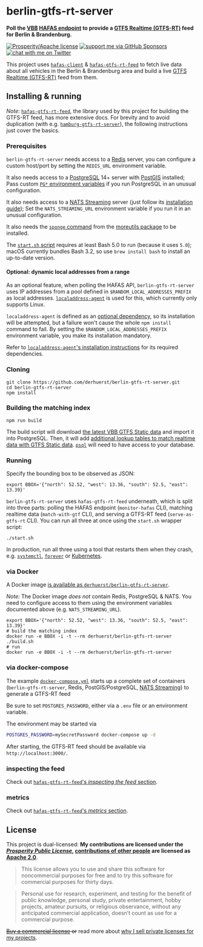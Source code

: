 # berlin-gtfs-rt-server

**Poll the [VBB](https://en.wikipedia.org/wiki/Verkehrsverbund_Berlin-Brandenburg) [HAFAS endpoint](https://github.com/public-transport/vbb-hafas) to provide a [GTFS Realtime (GTFS-RT)](https://gtfs.org/reference/realtime/v2/) feed for Berlin & Brandenburg.**

[![Prosperity/Apache license](https://img.shields.io/static/v1?label=license&message=Prosperity%2FApache&color=0997E8)](#license)
[![support me via GitHub Sponsors](https://img.shields.io/badge/support%20me-donate-fa7664.svg)](https://github.com/sponsors/derhuerst)
[![chat with me on Twitter](https://img.shields.io/badge/chat%20with%20me-on%20Twitter-1da1f2.svg)](https://twitter.com/derhuerst)

This project uses [`hafas-client`](https://github.com/public-transport/hafas-client) & [`hafas-gtfs-rt-feed`](https://github.com/derhuerst/hafas-gtfs-rt-feed) to fetch live data about all vehicles in the Berlin & Brandenburg area and build a live [GTFS Realtime (GTFS-RT)](https://developers.google.com/transit/gtfs-realtime/) feed from them.


## Installing & running

*Note*: [`hafas-gtfs-rt-feed`](https://github.com/derhuerst/hafas-gtfs-rt-feed), the library used by this project for building the GTFS-RT feed, has more extensive docs. For brevity and to avoid duplication (with e.g. [`hamburg-gtfs-rt-server`](https://github.com/derhuerst/hamburg-gtfs-rt-server)), the following instructions just cover the basics.

### Prerequisites

`berlin-gtfs-rt-server` needs access to a [Redis](https://redis.io/) server, you can configure a custom host/port by setting the `REDIS_URL` environment variable.

It also needs access to a [PostgreSQL](https://www.postgresql.org) 14+ server with [PostGIS](https://postgis.net/) installed; Pass custom [`PG*` environment variables](https://www.postgresql.org/docs/14/libpq-envars.html) if you run PostgreSQL in an unusual configuration.

It also needs access to a [NATS Streaming](https://nats-io.gitbook.io/legacy-nats-docs/nats-streaming-server-aka-stan) server (just follow its [installation guide](https://nats-io.gitbook.io/legacy-nats-docs/nats-streaming-server-aka-stan/stan-nats-streaming-server/installing)); Set the `NATS_STREAMING_URL` environment variable if you run it in an unusual configuration.

It also needs the [`sponge` command](https://linux.die.net/man/1/sponge) from the [moreutils package](https://repology.org/project/moreutils/information) to be installed.

The [`start.sh` script](start.sh) requires at least Bash 5.0 to run (because it uses `5.0`); macOS currently bundles Bash 3.2, so use `brew install bash` to install an up-to-date version.

#### Optional: dynamic local addresses from a range

As an optional feature, when polling the HAFAS API, `berlin-gtfs-rt-server` uses IP addresses from a pool defined in `$RANDOM_LOCAL_ADDRESSES_PREFIX` as local addresses. [`localaddress-agent`](https://github.com/derhuerst/localaddress-agent) is used for this, which currently only supports Linux.

`localaddress-agent` is defined as an [optional dependency](https://docs.npmjs.com/cli/v9/configuring-npm/package-json#optionaldependencies), so its installation will be attempted, but a failure won't cause the whole `npm install` command to fail. By setting the `$RANDOM_LOCAL_ADDRESSES_PREFIX` environment variable, you make its installation mandatory.

Refer to [`localaddress-agent`'s installation instructions](https://github.com/derhuerst/localaddress-agent/blob/main/readme.md#installation) for its required dependencies.

### Cloning

```shell
git clone https://github.com/derhuerst/berlin-gtfs-rt-server.git
cd berlin-gtfs-rt-server
npm install
```

### Building the matching index

```shell
npm run build
```

The build script will download [the latest VBB GTFS Static data](https://vbb-gtfs.jannisr.de/latest/) and import it into PostgreSQL. Then, it will add [additional lookup tables to match realtime data with GTFS Static data](https://github.com/derhuerst/match-gtfs-rt-to-gtfs). [`psql`](https://www.postgresql.org/docs/current/app-psql.html) will need to have access to your database.

### Running

Specify the bounding box to be observed as JSON:

```shell
export BBOX='{"north": 52.52, "west": 13.36, "south": 52.5, "east": 13.39}'
```

`berlin-gtfs-rt-server` uses `hafas-gtfs-rt-feed` underneath, which is split into three parts: polling the HAFAS endpoint (`monitor-hafas` CLI), matching realtime data (`match-with-gtf` CLI), and serving a GTFS-RT feed (`serve-as-gtfs-rt` CLI). You can run all three at once using the `start.sh` wrapper script:

```shell
./start.sh
```

In production, run all three using a tool that restarts them when they crash, e.g. [`systemctl`](https://www.digitalocean.com/community/tutorials/how-to-use-systemctl-to-manage-systemd-services-and-units), [`forever`](https://github.com/foreversd/forever#readme) or [Kubernetes](https://kubernetes.io).

### via Docker

A Docker image [is available as `derhuerst/berlin-gtfs-rt-server`](https://hub.docker.com/r/derhuerst/berlin-gtfs-rt-server).

*Note:* The Docker image *does not* contain Redis, PostgreSQL & NATS. You need to configure access to them using the environment variables documented above (e.g. `NATS_STREAMING_URL`).

```shell
export BBOX='{"north": 52.52, "west": 13.36, "south": 52.5, "east": 13.39}'
# build the matching index
docker run -e BBOX -i -t --rm derhuerst/berlin-gtfs-rt-server ./build.sh
# run
docker run -e BBOX -i -t --rm derhuerst/berlin-gtfs-rt-server
```

### via docker-compose

The example [`docker-compose.yml`](docker-compose.yml) starts up a complete set of containers (`berlin-gtfs-rt-server`, Redis, PostGIS/PostgreSQL, [NATS Streaming](https://nats-io.gitbook.io/legacy-nats-docs/nats-streaming-server-aka-stan)) to generate a GTFS-RT feed

Be sure to set `POSTGRES_PASSWORD`, either via a `.env` file or an environment variable.

The environment may be started via

```sh
POSTGRES_PASSWORD=mySecretPassword docker-compose up -d
```

After starting, the GTFS-RT feed should be available via `http://localhost:3000/`.

### inspecting the feed

Check out [`hafas-gtfs-rt-feed`'s *inspecting the feed* section](https://github.com/derhuerst/hafas-gtfs-rt-feed/blob/master/readme.md#inspecting-the-feed).

### metrics

Check out [`hafas-gtfs-rt-feed`'s *metrics* section](https://github.com/derhuerst/hafas-gtfs-rt-feed/blob/master/readme.md#metrics).


## License

This project is dual-licensed: **My contributions are licensed under the [*Prosperity Public License*](https://prosperitylicense.com), [contributions of other people](https://github.com/derhuerst/hafas-gtfs-rt-feed/graphs/contributors) are licensed as [Apache 2.0](https://apache.org/licenses/LICENSE-2.0)**.

> This license allows you to use and share this software for noncommercial purposes for free and to try this software for commercial purposes for thirty days.

> Personal use for research, experiment, and testing for the benefit of public knowledge, personal study, private entertainment, hobby projects, amateur pursuits, or religious observance, without any anticipated commercial application, doesn’t count as use for a commercial purpose.

~~[Buy a commercial license](https://licensezero.com/offers/todo) or~~ read more about [why I sell private licenses for my projects](https://gist.github.com/derhuerst/0ef31ee82b6300d2cafd03d10dd522f7).
